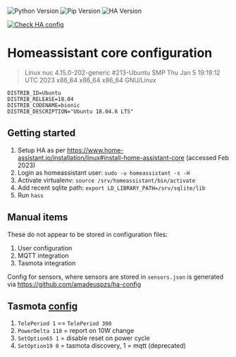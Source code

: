 ![Python Version](https://img.shields.io/badge/Python-3.10.9-blue.svg)
![Pip Version](https://img.shields.io/badge/Pip-22.3.1-yellow.svg)
![HA Version](https://img.shields.io/badge/HA-2023.1.7-green.svg)

[![Check HA config](https://github.com/amadeuspzs/homeassistant-config/actions/workflows/config-check.yaml/badge.svg)](https://github.com/amadeuspzs/homeassistant-config/actions/workflows/config-check.yaml)

# Homeassistant core configuration

> Linux nuc 4.15.0-202-generic #213-Ubuntu SMP Thu Jan 5 19:19:12 UTC 2023 x86_64 x86_64 x86_64 GNU/Linux

```
DISTRIB_ID=Ubuntu
DISTRIB_RELEASE=18.04
DISTRIB_CODENAME=bionic
DISTRIB_DESCRIPTION="Ubuntu 18.04.6 LTS"
```

## Getting started

1. Setup HA as per https://www.home-assistant.io/installation/linux#install-home-assistant-core (accessed Feb 2023)
2. Login as homeassistant user: `sudo -u homeassistant -s -H`
3. Activate virtualenv: `source /srv/homeassistant/bin/activate`
4. Add recent sqlite path: `export LD_LIBRARY_PATH=/srv/sqlite/lib`
5. Run `hass`

## Manual items

These do not appear to be stored in configuration files:

1. User configuration
2. MQTT integration
3. Tasmota integration

Config for sensors, where sensors are stored in `sensors.json` is generated via https://github.com/amadeuspzs/ha-config

## Tasmota [config](https://tasmota.github.io/docs/Commands/)

1. `TelePeriod 1` == `TelePeriod 300`
2. `PowerDelta 110` = report on 10W change
3. `SetOption65 1` = disable reset on power cycle
4. `SetOption19 0` = tasmota discovery, 1 = mqtt (deprecated)
